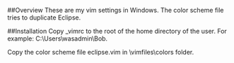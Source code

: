 ##Overview
These are my vim settings in Windows. The color scheme file tries
to duplicate Eclipse.

##Installation
Copy _vimrc to the root of the home directory of the user. For example:
C:\Users\wasadmin\Bob.

Copy the color scheme file eclipse.vim in <VIM INSTALL>\vimfiles\colors folder.
